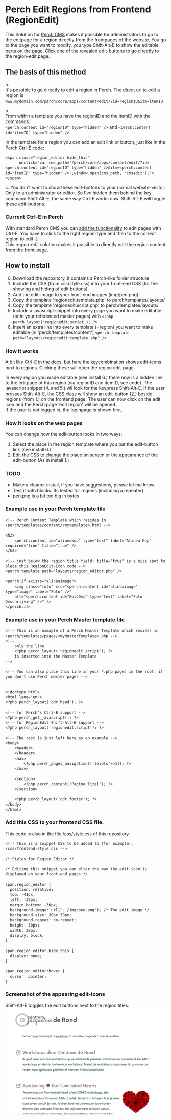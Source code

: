 # Perch Edit Regions from Frontend (RegionEdit)   

This Solution for [Perch CMS](http://grabaperch.com) makes it possible for administrators to go to the editpage for a region directly from the frontpages of the website. 
You go to the page you want to modify, you type Shift-Alt-E to show the editable parts on the page. Click one of the revealed edit-buttons to go directly to the region-edit page. 

## The basis of this method
a.  
It's possible to go directly to edit a region in Perch. The direct url to edit a region is   
`www.mydomain.com/perch/core/apps/content/edit/?id=regionID&itm=itemID`

b.  
From within a template you have the regionID and the itemID with the commands:  
`<perch:content id="regionID" type="hidden" />` and `<perch:content id="itemID" type="hidden" />`
  
  
In the template for a region you can add an edit link or button, just like in the Perch Ctrl-E code:
~~~
<span class="region_editor hide_this" 
	  onclick="var cms_path='/perch/core/apps/content/edit/?id=<perch:content id="regionID" type="hidden" />&itm=<perch:content id="itemID" type="hidden" />';window.open(cms_path, 'cmsedit');">
</span>
~~~  
  
c.
You don't want to show these edit-buttons to your normal website-visitor. Only to an administrator or editor.
So I've hidden them behind the key command Shift-Alt-E, the same way Ctrl-E works now.
Shift-Alt-E will toggle these edit-buttons.


### Current Ctrl-E in Perch
With standard Perch CMS you can [add the functionality](https://docs.grabaperch.com/video/v/perch-editing-shortcuts/) to edit pages with Ctrl-E. You have to click to the right region-type and then to the correct region to edit it.  
This region-edit solution makes it possible to directly edit the region content from the front-page.
  
  

## How to install
0. Download the repository, it contains a Perch-like folder structure
1. Include the CSS (from css/style.css) into your front-end CSS (for the showing and hiding of edit buttons)
2. Add the edit-image to your front-end images (img/pen.png)   
3. Copy the template 'regionedit.template.php' to perch/templates/layouts/
4. Copy the template 'regionedit.script.php' to perch/templates/layouts/
5. Include a javascript snippet into every page you want to make editable (or in your referenced master pages) with 
`<?php perch_layout('regionedit.script'); ?>`
6. Insert an extra line into every template (=region) you want to make editable (in 'perch/templates/content') 
`<perch:template path="layouts/regionedit.template.php" />`


### How it works
A bit [like Ctrl-E in the docs](https://docs.grabaperch.com/video/v/perch-editing-shortcuts/), but here the keycombination shows edit-icons next to regions. Clicking these will open the region edit-page.

In every region you made editable (see install 6.) there now is a hidden link to the editpage of this region (via regionID and itemID, see code).
The javascript snippet (4. and 5.) wil look for the keypress Shift-Alt-E. If the user presses Shift-Alt-E, the CSS class will show an edit-button (2.) beside regions (from 1.) on the frontend page. 
The user can now click on the edit icon and the Perch page 'edit region' will be opened.   
If the user is not logged in, the loginpage is shown first. 


### How it looks on the web pages
You can change how the edit-button looks in two ways:
1. Select the place in the region template where you put the edit-button link (see install 6.)
2. Edit the CSS to change the place on screen or the appearance of the edit-button (As in install 1.)


### TODO   
- Make a cleaner install, if you have suggestions, please let me know.
- Test it with blocks. Its tested for regions (including a repeater)
- pen.png is a bit too big in bytes


### Example use in your Perch template file
~~~
<!-- Perch Content Template which resides in /perch/templates/content/<mytemplate>.html -->

<h2>
	<perch:content id="alineakop" type="text" label="Alinea Kop" required="true" title="true" />
</h2>

<!-- just below the region title field: title="true" is a nice spot to place this RegionEdit-icon code -->
<perch:template path="layouts/region_editor.php" />

<perch:if exists="alineaimage">
	<img class="foto" src="<perch:content id="alineaimage" type="image" label="Foto" />" 
	alt="<perch:content id="FotoOms" type="text" label="Foto Omschrijving" />" />
</perch:if>
~~~


### Example use in your Perch Master template file
~~~
<!-- This is an exmaple of a Perch Master Template which resides in /perch/templates/pages/<myMasterTemplate>.php -->
<!-- 
    only the line 
    <?php perch_layout('regionedit.script'); ?>
    is inserted into the Master Template
-->

<!-- You can also place this line in your *.php pages in the root, if you don't use Perch master pages -->


<!doctype html>
<html lang="en">
<?php perch_layout('cdr.head'); ?>

<!-- for Perch's Ctrl-E support -->
<?php perch_get_javascript(); ?>  
<!-- for RegionEdit Shift-Alt-E support -->
<?php perch_layout('regionedit.script'); ?>

<!-- The rest is just left here as an example -->
<body>
	<header>
	</header>
	<nav>
        <?php perch_pages_navigation(['levels'=>1]); ?>
	</nav>

	<section>
		<?php perch_content('Pagina Titel'); ?>
	</section>

	<?php perch_layout('cdr.footer'); ?>
</body>
</html>
~~~


### Add this CSS to your frontend CSS file.
This code is also in the file /css/style.css of this repository. 

~~~
<!-- This is a snippet CSS to be added to (for example): /css/frontend-style.css -->

/* Styles for Region Editor */

/* Editing this snippet you can alter the way the edit-icon is displayed on your front-end pages */ 

span.region_editor { 
  position: relative;
  top: -41px;
  left: -39px;
  margin-bottom: -30px;
  background-image: url('../img/pen.png'); /* The edit image */
  background-size: 30px 30px;
  background-repeat: no-repeat;
  height: 30px;
  width: 30px;
  display: block;
}

span.region_editor.hide_this {
  display: none;
}

span.region_editor:hover {
  cursor: pointer;
}
~~~


### Screenshot of the appearing edit-icons 
Shift-Alt-E toggles the edit buttons next to the region titles.
![Screenshots Region Edit icons](/screenshot/Screenshot_EditMode.png?raw=true "Shift-Alt-E shows the region edit buttons")
